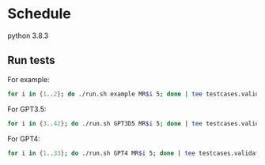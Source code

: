 # Schedule

python 3.8.3

## Run tests

For example:

```sh
for i in {1..2}; do ./run.sh example MR$i 5; done | tee testcases.validate.md
```

For GPT3.5:

```sh
for i in {3..42}; do ./run.sh GPT3D5 MR$i 5; done | tee testcases.validate.md
```

For GPT4:

```sh
for i in {1..33}; do ./run.sh GPT4 MR$i 5; done | tee testcases.validate.md
```